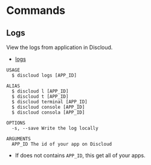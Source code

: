 # Commands

## Logs

View the logs from application in Discloud.

- [logs](#logs)

```sh-session
USAGE
  $ discloud logs [APP_ID]

ALIAS
  $ discloud l [APP_ID]
  $ discloud t [APP_ID]
  $ discloud terminal [APP_ID]
  $ discloud console [APP_ID]
  $ discloud consola [APP_ID]

OPTIONS
  -s, --save Write the log locally

ARGUMENTS
  APP_ID The id of your app on Discloud
```

- If does not contains `APP_ID`, this get all of your apps.
